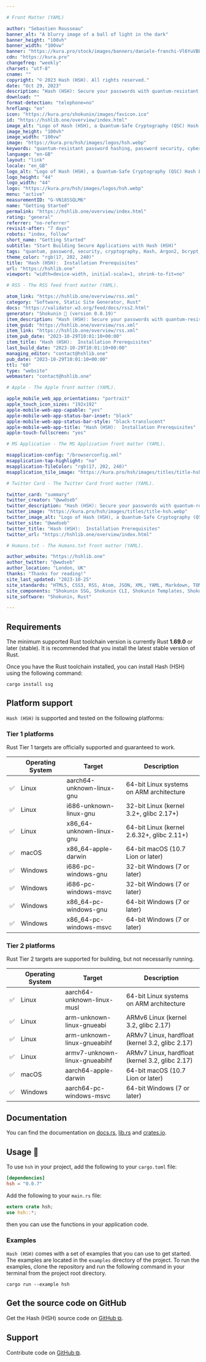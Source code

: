 ```yaml
---

# Front Matter (YAML)

author: "Sebastien Rousseau"
banner_alt: "A blurry image of a ball of light in the dark"
banner_height: "100vh"
banner_width: "100vw"
banner: "https://kura.pro/stock/images/banners/daniele-franchi-Vl6YuVBLEys.webp"
cdn: "https://kura.pro"
changefreq: "weekly"
charset: "utf-8"
cname: ""
copyright: "© 2023 Hash (HSH). All rights reserved."
date: "Oct 29, 2023"
description: "Hash (HSH): Secure your passwords with quantum-resistant cryptography. This section will help you get started with Hash (HSH) as quickly as possible."
download: ""
format-detection: "telephone=no"
hreflang: "en"
icon: "https://kura.pro/shokunin/images/favicon.ico"
id: "https://hshlib.one/overview/index.html"
image_alt: "Logo of Hash (HSH), a Quantum-Safe Cryptography (QSC) Hash Library"
image_height: "100vh"
image_width: "100vw"
image: "https://kura.pro/hsh/images/logos/hsh.webp"
keywords: "quantum-resistant password hashing, password security, cybersecurity, post-quantum cryptography, Hash (HSH), Argon2, bcrypt, scrypt, quantum computing, password attacks, data protection"
language: "en-GB"
layout: "link"
locale: "en_GB"
logo_alt: "Logo of Hash (HSH), a Quantum-Safe Cryptography (QSC) Hash Library"
logo_height: "44"
logo_width: "44"
logo: "https://kura.pro/hsh/images/logos/hsh.webp"
menu: "active"
measurementID: "G-VN18SSQLM6"
name: "Getting Started"
permalink: "https://hshlib.one/overview/index.html"
rating: "general"
referrer: "no-referrer"
revisit-after: "7 days"
robots: "index, follow"
short_name: "Getting Started"
subtitle: "Start Building Secure Applications with Hash (HSH)"
tags: "quantum, password, security, cryptography, Hash, Argon2, bcrypt, scrypt, post-quantum, data, protection"
theme_color: "rgb(17, 202, 240)"
title: "Hash (HSH):  Installation Prerequisites"
url: "https://hshlib.one"
viewport: "width=device-width, initial-scale=1, shrink-to-fit=no"

# RSS - The RSS feed front matter (YAML).

atom_link: "https://hshlib.one/overview/rss.xml"
category: "Software, Static Site Generator, Rust"
docs: "https://validator.w3.org/feed/docs/rss2.html"
generator: "Shokunin 🦀 (version 0.0.19)"
item_description: "Hash (HSH): Secure your passwords with quantum-resistant cryptography. This section will help you get started with Hash (HSH) as quickly as possible."
item_guid: "https://hshlib.one/overview/rss.xml"
item_link: "https://hshlib.one/overview/rss.xml"
item_pub_date: "2023-10-29T10:01:10+00:00"
item_title: "Hash (HSH):  Installation Prerequisites"
last_build_date: "2023-10-29T10:01:10+00:00"
managing_editor: "contact@hshlib.one"
pub_date: "2023-10-29T10:01:10+00:00"
ttl: "60"
type: "website"
webmaster: "contact@hshlib.one"

# Apple - The Apple front matter (YAML).

apple_mobile_web_app_orientations: "portrait"
apple_touch_icon_sizes: "192x192"
apple-mobile-web-app-capable: "yes"
apple-mobile-web-app-status-bar-inset: "black"
apple-mobile-web-app-status-bar-style: "black-translucent"
apple-mobile-web-app-title: "Hash (HSH):  Installation Prerequisites"
apple-touch-fullscreen: "yes"

# MS Application - The MS Application front matter (YAML).

msapplication-config: "/browserconfig.xml"
msapplication-tap-highlight: "no"
msapplication-TileColor: "rgb(17, 202, 240)"
msapplication_tile_image: "https://kura.pro/hsh/images/titles/title-hsh.webp"

# Twitter Card - The Twitter Card front matter (YAML).

twitter_card: "summary"
twitter_creator: "@wwdseb"
twitter_description: "Hash (HSH): Secure your passwords with quantum-resistant cryptography. This section will help you get started with Hash (HSH) as quickly as possible."
twitter_image: "https://kura.pro/hsh/images/titles/title-hsh.webp"
twitter_image_alt: "Logo of Hash (HSH), a Quantum-Safe Cryptography (QSC) Hash Library"
twitter_site: "@wwdseb"
twitter_title: "Hash (HSH):  Installation Prerequisites"
twitter_url: "https://hshlib.one/overview/index.html"

# Humans.txt - The Humans.txt front matter (YAML).

author_website: "https://hshlib.one"
author_twitter: "@wwdseb"
author_location: "London, UK"
thanks: "Thanks for reading!"
site_last_updated: "2023-10-25"
site_standards: "HTML5, CSS3, RSS, Atom, JSON, XML, YAML, Markdown, TOML"
site_components: "Shokunin SSG, Shokunin CLI, Shokunin Templates, Shokunin Themes, Kaishi SSG, Kaishi CLI, Kaishi Templates, Kaishi Themes"
site_software: "Shokunin, Rust"

---
```


## Requirements

The minimum supported Rust toolchain version is currently Rust
**1.69.0** or later (stable). It is recommended that you install the
latest stable version of Rust.

Once you have the Rust toolchain installed, you can install Hash (HSH) using the following command:

```shell
cargo install ssg
```

## Platform support

`Hash (HSH)` is supported and tested on the following platforms:

### Tier 1 platforms

Rust Tier 1 targets are officially supported and guaranteed to work.

| | Operating System | Target | Description |
| --- | --- | --- | --- |
| ✅ | Linux   | aarch64-unknown-linux-gnu | 64-bit Linux systems on ARM architecture |
| ✅ | Linux   | i686-unknown-linux-gnu | 32-bit Linux (kernel 3.2+, glibc 2.17+) |
| ✅ | Linux   | x86_64-unknown-linux-gnu | 64-bit Linux (kernel 2.6.32+, glibc 2.11+) |
| ✅ | macOS   | x86_64-apple-darwin | 64-bit macOS (10.7 Lion or later) |
| ✅ | Windows | i686-pc-windows-gnu | 32-bit Windows (7 or later) |
| ✅ | Windows | i686-pc-windows-msvc | 32-bit Windows (7 or later) |
| ✅ | Windows | x86_64-pc-windows-gnu | 64-bit Windows (7 or later) |
| ✅ | Windows | x86_64-pc-windows-msvc | 64-bit Windows (7 or later) |

### Tier 2 platforms

Rust Tier 2 targets are supported for building, but not necessarily running.

| | Operating System | Target | Description |
| --- | --- | --- | --- |
| ✅ | Linux   | aarch64-unknown-linux-musl | 64-bit Linux systems on ARM architecture |
| ✅ | Linux   | arm-unknown-linux-gnueabi | ARMv6 Linux (kernel 3.2, glibc 2.17) |
| ✅ | Linux   | arm-unknown-linux-gnueabihf | ARMv7 Linux, hardfloat (kernel 3.2, glibc 2.17) |
| ✅ | Linux   | armv7-unknown-linux-gnueabihf | ARMv7 Linux, hardfloat (kernel 3.2, glibc 2.17) |
| ✅ | macOS   | aarch64-apple-darwin | 64-bit macOS (10.7 Lion or later) |
| ✅ | Windows | aarch64-pc-windows-msvc | 64-bit Windows (7 or later) |

## Documentation

You can find the documentation on [docs.rs][02], [lib.rs][03] and [crates.io][01].

## Usage 📖

To use `hsh` in your project, add the following to your `cargo.toml`
file:

```toml
[dependencies]
hsh = "0.0.7"
```

Add the following to your `main.rs` file:

```rust
extern crate hsh;
use hsh::*;
```

then you can use the functions in your application code.

### Examples

`Hash (HSH)` comes with a set of examples that you can use to get
started. The examples are located in the `examples` directory of the
project. To run the examples, clone the repository and run the following
command in your terminal from the project root directory.

```shell
cargo run --example hsh
```

## Get the source code on GitHub

Get the Hash (HSH) source code on [GitHub ⧉][04].

## Support

Contribute code on [GitHub ⧉][04].

[01]: https://crates.io/crates/hsh "#Hash (HSH) on crates.io"
[02]: https://docs.rs/hsh "Hash (HSH) documentation on docs.rs"
[03]: https://lib.rs/crates/hsh "Hash (HSH) on lib.rs"
[04]: https://github.com/sebastienrousseau/hsh "Hash (HSH) on GitHub"
